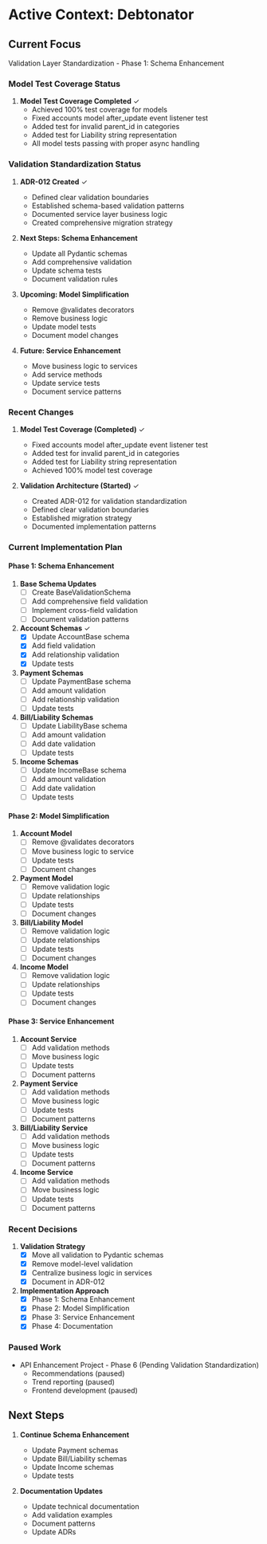 # Active Context: Debtonator

## Current Focus
Validation Layer Standardization - Phase 1: Schema Enhancement

### Model Test Coverage Status
1. **Model Test Coverage Completed** ✓
   - Achieved 100% test coverage for models
   - Fixed accounts model after_update event listener test
   - Added test for invalid parent_id in categories
   - Added test for Liability string representation
   - All model tests passing with proper async handling

### Validation Standardization Status
1. **ADR-012 Created** ✓
   - Defined clear validation boundaries
   - Established schema-based validation patterns
   - Documented service layer business logic
   - Created comprehensive migration strategy

2. **Next Steps: Schema Enhancement**
   - Update all Pydantic schemas
   - Add comprehensive validation
   - Update schema tests
   - Document validation rules

3. **Upcoming: Model Simplification**
   - Remove @validates decorators
   - Remove business logic
   - Update model tests
   - Document model changes

4. **Future: Service Enhancement**
   - Move business logic to services
   - Add service methods
   - Update service tests
   - Document service patterns

### Recent Changes
1. **Model Test Coverage (Completed)** ✓
   - Fixed accounts model after_update event listener test
   - Added test for invalid parent_id in categories
   - Added test for Liability string representation
   - Achieved 100% model test coverage

2. **Validation Architecture (Started)** ✓
   - Created ADR-012 for validation standardization
   - Defined clear validation boundaries
   - Established migration strategy
   - Documented implementation patterns

### Current Implementation Plan

#### Phase 1: Schema Enhancement
1. **Base Schema Updates**
   - [ ] Create BaseValidationSchema
   - [ ] Add comprehensive field validation
   - [ ] Implement cross-field validation
   - [ ] Document validation patterns

2. **Account Schemas** ✓
   - [x] Update AccountBase schema
   - [x] Add field validation
   - [x] Add relationship validation
   - [x] Update tests

3. **Payment Schemas**
   - [ ] Update PaymentBase schema
   - [ ] Add amount validation
   - [ ] Add relationship validation
   - [ ] Update tests

4. **Bill/Liability Schemas**
   - [ ] Update LiabilityBase schema
   - [ ] Add amount validation
   - [ ] Add date validation
   - [ ] Update tests

5. **Income Schemas**
   - [ ] Update IncomeBase schema
   - [ ] Add amount validation
   - [ ] Add date validation
   - [ ] Update tests

#### Phase 2: Model Simplification
1. **Account Model**
   - [ ] Remove @validates decorators
   - [ ] Move business logic to service
   - [ ] Update tests
   - [ ] Document changes

2. **Payment Model**
   - [ ] Remove validation logic
   - [ ] Update relationships
   - [ ] Update tests
   - [ ] Document changes

3. **Bill/Liability Model**
   - [ ] Remove validation logic
   - [ ] Update relationships
   - [ ] Update tests
   - [ ] Document changes

4. **Income Model**
   - [ ] Remove validation logic
   - [ ] Update relationships
   - [ ] Update tests
   - [ ] Document changes

#### Phase 3: Service Enhancement
1. **Account Service**
   - [ ] Add validation methods
   - [ ] Move business logic
   - [ ] Update tests
   - [ ] Document patterns

2. **Payment Service**
   - [ ] Add validation methods
   - [ ] Move business logic
   - [ ] Update tests
   - [ ] Document patterns

3. **Bill/Liability Service**
   - [ ] Add validation methods
   - [ ] Move business logic
   - [ ] Update tests
   - [ ] Document patterns

4. **Income Service**
   - [ ] Add validation methods
   - [ ] Move business logic
   - [ ] Update tests
   - [ ] Document patterns

### Recent Decisions
1. **Validation Strategy**
   - [x] Move all validation to Pydantic schemas
   - [x] Remove model-level validation
   - [x] Centralize business logic in services
   - [x] Document in ADR-012

2. **Implementation Approach**
   - [x] Phase 1: Schema Enhancement
   - [x] Phase 2: Model Simplification
   - [x] Phase 3: Service Enhancement
   - [x] Phase 4: Documentation

### Paused Work
- API Enhancement Project - Phase 6 (Pending Validation Standardization)
  - Recommendations (paused)
  - Trend reporting (paused)
  - Frontend development (paused)

## Next Steps
1. **Continue Schema Enhancement**
   - Update Payment schemas
   - Update Bill/Liability schemas
   - Update Income schemas
   - Update tests

2. **Documentation Updates**
   - Update technical documentation
   - Add validation examples
   - Document patterns
   - Update ADRs
